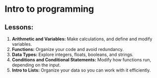 # Intro to programming

## Lessons:

1. **Arithmetic and Variables:** Make calculations, and define and modify variables.
2. **Functions:** Organize your code and avoid redundancy.
3. **Data Types:** Explore integers, floats, booleans, and strings.
4. **Conditions and Conditional Statements:** Modify how functions run, depending on the input.
5. **Intro to Lists:** Organize your data so you can work with it efficiently.
